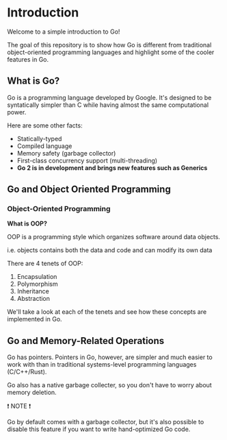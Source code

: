 # Introduction

Welcome to a simple introduction to Go!

The goal of this repository is to show
how Go is different from traditional object-oriented programming languages and highlight
some of the cooler features in Go.

## What is Go?

Go is a programming language developed by Google. It's designed to be syntatically simpler than C
while having almost the same computational power.

Here are some other facts:

* Statically-typed
* Compiled language
* Memory safety (garbage collector)
* First-class concurrency support (multi-threading)
* **Go 2 is in development and brings new features such as Generics**

## Go and Object Oriented Programming

### Object-Oriented Programming

**What is OOP?**

OOP is a programming style which organizes software around data objects.

i.e. objects contains both the data and code and can modify its own data

There are 4 tenets of OOP:

1. Encapsulation
2. Polymorphism
3. Inheritance
4. Abstraction

We'll take a look at each of the tenets and see how these concepts are implemented in Go.

## Go and Memory-Related Operations

Go has pointers. Pointers in Go, however, are simpler and much easier to work with than in
traditional systems-level programming languages (C/C++/Rust).

Go also has a native garbage collecter, so you don't have to worry about memory deletion.

:exclamation: NOTE :exclamation:

Go by default comes with a garbage collector, but it's also possible to disable this feature if you
want to write hand-optimized Go code.
